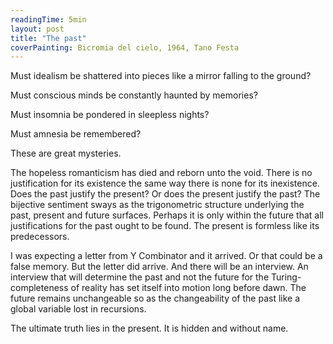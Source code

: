 ```yaml
---
readingTime: 5min
layout: post
title: "The past"
coverPainting: Bicromia del cielo, 1964, Tano Festa
---
```

Must idealism be shattered into pieces like a mirror falling to the ground?

Must conscious minds be constantly haunted by memories?

Must insomnia be pondered in sleepless nights?

Must amnesia be remembered?

These are great mysteries.

The hopeless romanticism has died and reborn unto the void. There is no justification for its existence the same way there is none for its inexistence. Does the past justify the present? Or does the present justify the past? The bijective sentiment sways as the trigonometric structure underlying the past, present and future surfaces. Perhaps it is only within the future that all justifications for the past ought to be found. The present is formless like its predecessors.

I was expecting a letter from Y Combinator and it arrived. Or that could be a false memory. But the letter did arrive. And there will be an interview. An interview that will determine the past and not the future for the Turing-completeness of reality has set itself into motion long before dawn. The future remains unchangeable so as the changeability of the past like a global variable lost in recursions.

The ultimate truth lies in the present. It is hidden and without name.
